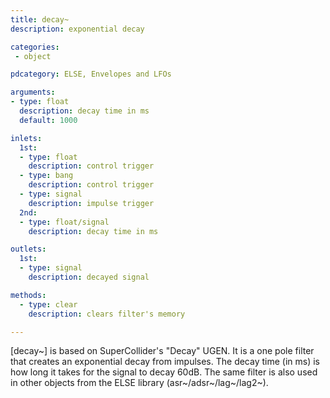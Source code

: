 ```yaml
---
title: decay~
description: exponential decay

categories:
 - object

pdcategory: ELSE, Envelopes and LFOs

arguments:
- type: float
  description: decay time in ms
  default: 1000

inlets:
  1st:
  - type: float
    description: control trigger
  - type: bang
    description: control trigger
  - type: signal
    description: impulse trigger
  2nd:
  - type: float/signal
    description: decay time in ms

outlets:
  1st:
  - type: signal
    description: decayed signal

methods:
  - type: clear
    description: clears filter's memory

---
```


[decay~] is based on SuperCollider's "Decay" UGEN. It is a one pole filter that creates an exponential decay from impulses. The decay time (in ms) is how long it takes for the signal to decay 60dB. The same filter is also used in other objects from the ELSE library (asr~/adsr~/lag~/lag2~).

